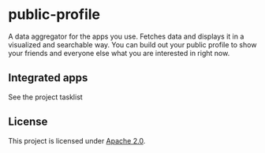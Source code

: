# public-profile
A data aggregator for the apps you use. Fetches data and displays it in a visualized and searchable way. You can build out your public profile to show your friends and everyone else what you are interested in right now.

## Integrated apps
See the project tasklist

## License
This project is licensed under [Apache 2.0](LICENSE).